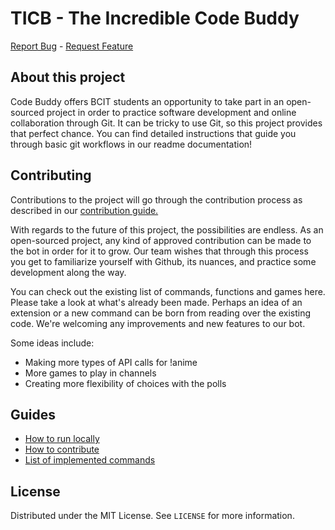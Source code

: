 # TICB - The Incredible Code Buddy
[Report Bug](https://github.com/NoahMacRitchie/trevor-bot/issues) - [Request Feature](https://github.com/NoahMacRitchie/trevor-bot/issues)

## About this project
Code Buddy offers BCIT students an opportunity to take part in an open-sourced project in order to practice software development and online collaboration through Git. It can be tricky to use Git, so this project provides that perfect chance. You can find detailed instructions that guide you through basic git workflows in our readme documentation!

## Contributing

Contributions to the project will go through the contribution process as described in our [contribution guide.](docs/contribute.md)

With regards to the future of this project, the possibilities are endless. As an open-sourced project, any kind of approved contribution can be made to the bot in order for it to grow. Our team wishes that through this process you get to familiarize yourself with Github, its nuances, and practice some development along the way.

You can check out the existing list of commands, functions and games here. Please take a look at what's already been made. Perhaps an idea of an extension or a new command can be born from reading over the existing code. We're welcoming any improvements and new features to our bot.

Some ideas include:
- Making more types of API calls for !anime
- More games to play in channels
- Creating more flexibility of choices with the polls

## Guides

- [How to run locally](docs/run.md)
- [How to contribute](docs/contribute.md)
- [List of implemented commands](docs/commands.md)


## License

Distributed under the MIT License. See `LICENSE` for more information.
